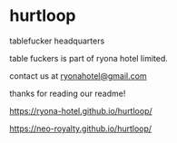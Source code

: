 # hurtloop
tablefucker headquarters

table fuckers is part of ryona hotel limited.

contact us at ryonahotel@gmail.com

thanks for reading our readme!

https://ryona-hotel.github.io/hurtloop/

https://neo-royalty.github.io/hurtloop/
